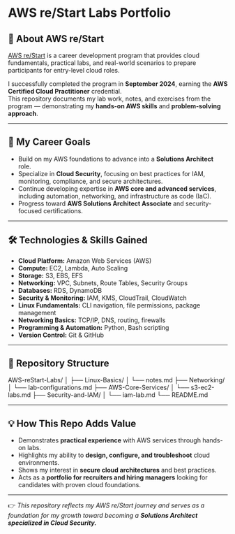 # AWS re/Start Labs Portfolio  

## 📌 About AWS re/Start  
[AWS re/Start](https://aws.amazon.com/training/restart/) is a career development program that provides cloud fundamentals, practical labs, and real-world scenarios to prepare participants for entry-level cloud roles.  

I successfully completed the program in **September 2024**, earning the **AWS Certified Cloud Practitioner** credential.  
This repository documents my lab work, notes, and exercises from the program — demonstrating my **hands-on AWS skills** and **problem-solving approach**.  

---

## 🎯 My Career Goals  
- Build on my AWS foundations to advance into a **Solutions Architect** role.  
- Specialize in **Cloud Security**, focusing on best practices for IAM, monitoring, compliance, and secure architectures.  
- Continue developing expertise in **AWS core and advanced services**, including automation, networking, and infrastructure as code (IaC).  
- Progress toward **AWS Solutions Architect Associate** and security-focused certifications.  

---

## 🛠️ Technologies & Skills Gained  
- **Cloud Platform:** Amazon Web Services (AWS)  
- **Compute:** EC2, Lambda, Auto Scaling  
- **Storage:** S3, EBS, EFS  
- **Networking:** VPC, Subnets, Route Tables, Security Groups  
- **Databases:** RDS, DynamoDB  
- **Security & Monitoring:** IAM, KMS, CloudTrail, CloudWatch  
- **Linux Fundamentals:** CLI navigation, file permissions, package management  
- **Networking Basics:** TCP/IP, DNS, routing, firewalls  
- **Programming & Automation:** Python, Bash scripting  
- **Version Control:** Git & GitHub  

---

## 📂 Repository Structure  
AWS-reStart-Labs/
│
├── Linux-Basics/
│   └── notes.md
├── Networking/
│   └── lab-configurations.md
├── AWS-Core-Services/
│   └── s3-ec2-labs.md
├── Security-and-IAM/
│   └── iam-lab.md
└── README.md

---

## 💡 How This Repo Adds Value  
- Demonstrates **practical experience** with AWS services through hands-on labs.  
- Highlights my ability to **design, configure, and troubleshoot** cloud environments.  
- Shows my interest in **secure cloud architectures** and best practices.  
- Acts as a **portfolio for recruiters and hiring managers** looking for candidates with proven cloud foundations.  

---

👉 *This repository reflects my AWS re/Start journey and serves as a foundation for my growth toward becoming a **Solutions Architect specialized in Cloud Security.***  

